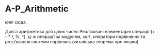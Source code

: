 # A-P_Arithmetic
юля сюда


Довга арифметика для цілих чисел
Реалізовані елементарні операції (+ - * /, %, ^), 
ці ж операції за модулем, sqrt, 
оператори порівняння 
та розв'язання системи порівнянь (китайська теорема про лишки) 
